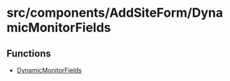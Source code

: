 # src/components/AddSiteForm/DynamicMonitorFields

## Functions

- [DynamicMonitorFields](functions/DynamicMonitorFields.md)
